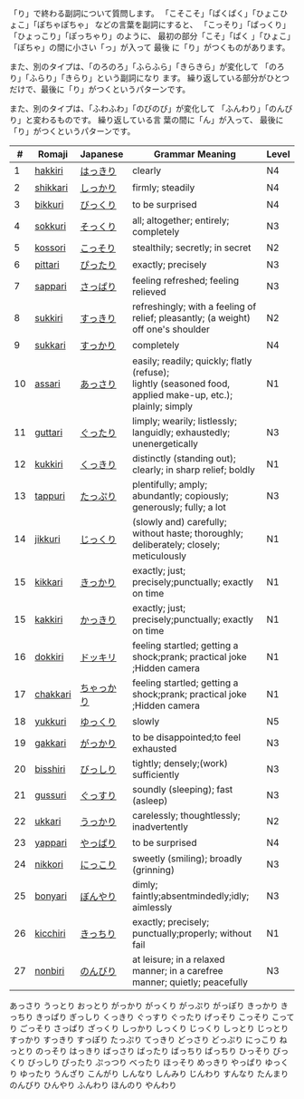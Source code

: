 「り」で終わる副詞について質問します。
「こそこそ」「ぱくぱく」「ひょこひょこ」「ぽちゃぽちゃ」
などの言葉を副詞にすると、
「こっそり」「ぱっくり」「ひょっこり」「ぽっちゃり」のように、
最初の部分「こそ」「ぱく 」「ひょこ」「ぽちゃ」の間に小さい「っ」が入って
最後 に「り」がつくものがあります。

また、別のタイプは、「のろのろ」「ふらふら」「きらきら」が変化して
「のろり」「ふらり」「きらり」という副詞になり ます。
繰り返している部分がひとつだけで、最後に「り」がつくというパターンです。

また、別のタイプは、「ふわふわ」「のびのび」が変化して
「ふんわり」「のんびり」と変わるものです。
繰り返している言 葉の間に「ん」が入って、
最後に「り」がつくというパターンです。

|#|	Romaji|	Japanese|	Grammar Meaning|	Level|
| --- | --- | --- | --- | --- |
|1|[hakkiri](../N4/AdverbsN4/hakkiri.md)|[はっきり](../N4/AdverbsN4/hakkiri.md)|clearly|	N4|
|2|[shikkari](../N4/AdverbsN4/shikkari.md)|[しっかり](../N4/AdverbsN4/shikkari.md)|firmly; steadily|	N4|
|3|[bikkuri](../N4/AdverbsN4/bikkuri.md)|[びっくり](../N4/AdverbsN4/bikkuri.md)|to be surprised|	N4|
|4|[sokkuri](sokkuri.md)|[そっくり](sokkuri.md)|all; altogether; entirely; completely|	N3|
|5|[kossori](../N2/kossori.md)|[こっそり](../N2/kossori.md)|stealthily; secretly; in secret​|	N2|
|6|[pittari](pittari.md)|[ぴったり](pittari.md)|exactly; precisely​|	N3|
|7|[sappari](sappari.md)|[さっぱり](sappari.md)|feeling refreshed; feeling relieved​|	N3|
|8|[sukkiri](../N2/sukkiri.md)|[すっきり](../N2/sukkiri.md)|refreshingly; with a feeling of relief; pleasantly; (a weight) off one's shoulder​​|	N2|
|9|[sukkari](../N4/AdverbsN4/sukkari.md)|[すっかり](../N4/AdverbsN4/sukkari.md)|completely|	N4|
|10|[assari](../N1/assari.md)|[あっさり](../N1/assari.md)|easily; readily; quickly; flatly (refuse);<br>lightly (seasoned food, applied make-up, etc.); plainly; simply​|	N1|
|11|[guttari](guttari.md)|[ぐったり](guttari.md)|limply; wearily; listlessly; languidly; exhaustedly; unenergetically|	N3|
|12|[kukkiri](../N1/kukkiri.md)|[くっきり](../N1/kukkiri.md)|distinctly (standing out); clearly; in sharp relief; boldly​​|	N1|
|13|[tappuri](tappuri.md)|[たっぷり](tappuri.md)|plentifully; amply; abundantly; copiously; generously; fully; a lot​|	N3|
|14|[jikkuri](../N1/jikkuri.md)|[じっくり](../N1/jikkuri.md)|(slowly and) carefully; without haste; thoroughly; deliberately; closely; meticulously​​​|	N1|
|15|[kikkari](../N1/kikkari.md)|[きっかり](../N1/kikkari.md)|exactly; just; precisely;punctually; exactly on time​​​​|	N1|
|15|[kakkiri](../N1/kakkiri.md)|[かっきり](../N1/kakkiri.md)|exactly; just; precisely;punctually; exactly on time​​​​|	N1|
|16|[dokkiri](../N1/dokkiri.md)|[ドッキリ](../N1/dokkiri.md)|feeling startled; getting a shock;prank; practical joke​​​;Hidden camera​|	N1|
|17|[chakkari](../N1/chakkari.md)|[ちゃっかり](../N1/chakkari.md)|feeling startled; getting a shock;prank; practical joke​​​;Hidden camera​|	N1|
|18|[yukkuri](../N5/Adverbs/yukkuri.md)|[ゆっくり](../N5/Adverbs/yukkuri.md)|slowly​|	N5|
|19|[gakkari](gakkari.md)|[がっかり](gakkari.md)|to be disappointed;to feel exhausted​|	N3|
|20|[bisshiri](bisshiri.md)|[びっしり](bisshiri.md)| tightly; densely​;(work) sufficiently​​|	N3|
|21|[gussuri](gussuri.md)|[ぐっすり](gussuri.md)| soundly (sleeping); fast (asleep)​​​|	N3|
|22|[ukkari](../N2/ukkari.md)|[うっかり](../N2/ukkari.md)|carelessly; thoughtlessly; inadvertently​​|	N2|
|23|[yappari](../N4/AdverbsN4/yappari.md)|[やっぱり](../N4/AdverbsN4/yappari.md)|to be surprised|	N4|
|24|[nikkori](nikkori.md)|[にっこり](nikkori.md)| sweetly (smiling); broadly (grinning)​​​|	N3|
|25|[bonyari](bonyari.md)|[ぼんやり](bonyari.md)| dimly; faintly;absentmindedly;idly; aimlessly ​​​|	N3|
|26|[kicchiri](../N1/kicchiri.md)|[きっちり](../N1/kicchiri.md)|exactly; precisely; punctually;properly; without fail​​​​​|	N1|
|27|[nonbiri](nonbiri.md)|[のんびり](nonbiri.md)| at leisure; in a relaxed manner; in a carefree manner; quietly; peacefully​​​|	N3|

あっさり
うっとり
おっとり
がっかり
がっくり
がっぷり
がっぽり
きっかり
きっちり
きっぱり
ぎっしり
くっきり
ぐっすり
ぐったり
げっそり
こっそり
こってり
ごっそり
さっぱり
ざっくり
しっかり
しっくり
じっくり
しっとり
じっとり
すっかり
すっきり
すっぽり
たっぷり
てっきり
どっさり
どっぷり
にっこり
ねっとり
のっそり
はっきり
ばっさり
ばったり
ばっちり
ぱっちり
ひっそり
びっくり
びっしり
ぴったり
ぷっつり
べったり
ほっそり
めっきり
やっぱり
ゆっくり
ゆったり
うんざり
こんがり
しんなり
しんみり
じんわり
すんなり
たんまり
のんびり
ひんやり
ふんわり
ほんのり
やんわり